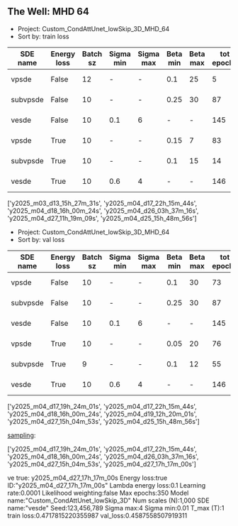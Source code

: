## The Well: MHD 64


- Project: Custom_CondAttUnet_lowSkip_3D_MHD_64
- Sort by: train loss

| SDE name | Energy loss | Batch sz | Sigma min | Sigma max | Beta min | Beta max | tot epochs | Train loss | Val loss | eLambda | Train eLoss | ID                        |
|----------|-------------|----------|-----------|-----------|----------|----------|------------|------------|----------|---------|-------------|---------------------------|
| vpsde    | False       | 12       | -         | -         | 0.1      | 25       | 5          | 1.1e-01    | 1.2e-01  | -       | -           | y2025_m03_d13_15h_27m_31s |
| subvpsde | False       | 10       | -         | -         | 0.25     | 30       | 87         | 2.3e-01    | 1.2e-01  | -       | -           | y2025_m04_d17_22h_15m_44s |
| vesde    | False       | 10       | 0.1       | 6         | -        | -        | 145        | 3.7e-01    | 1.8e-01  | -       | -           | y2025_m04_d18_16h_00m_24s |
| vpsde    | True        | 10       | -         | -         | 0.15     | 7        | 83         | 1.2e-01    | 1.3e-01  | 0.15    | 9.7e-03     | y2025_m04_d26_03h_37m_16s |
| subvpsde | True        | 10       | -         | -         | 0.1      | 15       | 14         | 1.3e-01    | 2.1e-01  | 0.1     | 2.4e-02     | y2025_m04_d27_11h_19m_09s |
| vesde    | True        | 10       | 0.6       | 4         | -        | -        | 146        | 4.3e-02    | 4.8e-02  | 0.28    | 1.5e-02     | y2025_m04_d25_15h_48m_56s |

['y2025_m03_d13_15h_27m_31s', 'y2025_m04_d17_22h_15m_44s', 'y2025_m04_d18_16h_00m_24s', 'y2025_m04_d26_03h_37m_16s', 'y2025_m04_d27_11h_19m_09s', 'y2025_m04_d25_15h_48m_56s']


- Project: Custom_CondAttUnet_lowSkip_3D_MHD_64
- Sort by: val loss

| SDE name | Energy loss | Batch sz | Sigma min | Sigma max | Beta min | Beta max | tot epochs | Train loss | Val loss | eLambda | Train eLoss | ID                        |
|----------|-------------|----------|-----------|-----------|----------|----------|------------|------------|----------|---------|-------------|---------------------------|
| vpsde    | False       | 10       | -         | -         | 0.1      | 30       | 73         | 1.4e-01    | 7.1e-02  | -       | -           | y2025_m04_d17_19h_24m_01s |
| subvpsde | False       | 10       | -         | -         | 0.25     | 30       | 87         | 2.3e-01    | 1.2e-01  | -       | -           | y2025_m04_d17_22h_15m_44s |
| vesde    | False       | 10       | 0.1       | 6         | -        | -        | 145        | 3.7e-01    | 1.8e-01  | -       | -           | y2025_m04_d18_16h_00m_24s |
| vpsde    | True        | 10       | -         | -         | 0.05     | 20       | 76         | 1.8e-01    | 8.7e-02  | 0.25    | 3.0e-02     | y2025_m04_d19_12h_20m_01s |
| subvpsde | True        | 9        | -         | -         | 0.1      | 12       | 55         | 1.9e-01    | 2.0e-01  | 0.1     | 1.1e-02     | y2025_m04_d27_15h_04m_53s |
| vesde    | True        | 10       | 0.6       | 4         | -        | -        | 146        | 4.3e-02    | 4.8e-02  | 0.28    | 1.5e-02     | y2025_m04_d25_15h_48m_56s |

['y2025_m04_d17_19h_24m_01s', 'y2025_m04_d17_22h_15m_44s', 'y2025_m04_d18_16h_00m_24s', 'y2025_m04_d19_12h_20m_01s', 'y2025_m04_d27_15h_04m_53s', 'y2025_m04_d25_15h_48m_56s']


<u>sampling</u>:

['y2025_m04_d17_19h_24m_01s', 'y2025_m04_d17_22h_15m_44s', 'y2025_m04_d18_16h_00m_24s', 'y2025_m04_d26_03h_37m_16s', 'y2025_m04_d27_15h_04m_53s', 'y2025_m04_d27_17h_17m_00s']

ve true: y2025_m04_d27_17h_17m_00s
Energy loss:true
ID:"y2025_m04_d27_17h_17m_00s"
Lambda energy loss:0.1
Learning rate:0.0001
Likelihood weighting:false
Max epochs:350
Model name:"Custom_CondAttUnet_lowSkip_3D"
Num scales (N):1,000
SDE name:"vesde"
Seed:123,456,789
Sigma max:4
Sigma min:0.01
T_max (T):1
train loss:0.4717815220355987
val_loss:0.4587558507919311